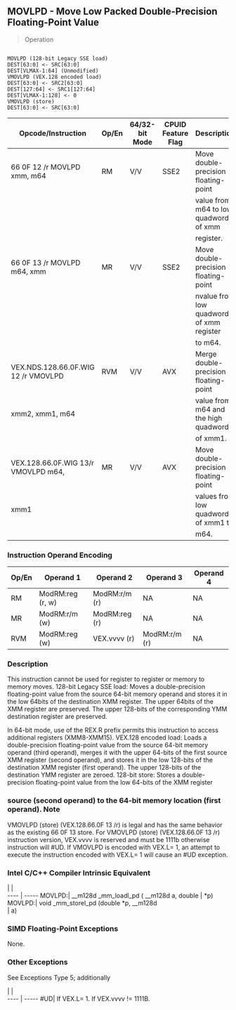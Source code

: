 ## MOVLPD - Move Low Packed Double-Precision Floating-Point Value

> Operation
``` slim

MOVLPD (128-bit Legacy SSE load)
DEST[63:0] <- SRC[63:0]
DEST[VLMAX-1:64] (Unmodified)
VMOVLPD (VEX.128 encoded load)
DEST[63:0] <- SRC2[63:0]
DEST[127:64] <- SRC1[127:64]
DEST[VLMAX-1:128] <- 0
VMOVLPD (store)
DEST[63:0] <- SRC[63:0]

```

 Opcode/Instruction                 | Op/En| 64/32-bit Mode| CPUID Feature Flag| Description                             
 ---  | --- | --- | --- | ---
 66 0F 12 /r MOVLPD xmm, m64        | RM   | V/V           | SSE2              | Move double-precision floating-point    
                                    |      |               |                   | value from m64 to low quadword of xmm   
                                    |      |               |                   | register.                               
 66 0F 13 /r MOVLPD m64, xmm        | MR   | V/V           | SSE2              | Move double-precision floating-point    
                                    |      |               |                   | nvalue from low quadword of xmm register
                                    |      |               |                   | to m64.                                 
 VEX.NDS.128.66.0F.WIG 12 /r VMOVLPD| RVM  | V/V           | AVX               | Merge double-precision floating-point   
 xmm2, xmm1, m64                    |      |               |                   | value from m64 and the high quadword    
                                    |      |               |                   | of xmm1.                                
 VEX.128.66.0F.WIG 13/r VMOVLPD m64,| MR   | V/V           | AVX               | Move double-precision floating-point    
 xmm1                               |      |               |                   | values from low quadword of xmm1 to     
                                    |      |               |                   | m64.                                    

### Instruction Operand Encoding
 Op/En| Operand 1       | Operand 2    | Operand 3    | Operand 4
 ---  | --- | --- | --- | ---
 RM   | ModRM:reg (r, w)| ModRM:r/m (r)| NA           | NA       
 MR   | ModRM:r/m (w)   | ModRM:reg (r)| NA           | NA       
 RVM  | ModRM:reg (w)   | VEX.vvvv (r) | ModRM:r/m (r)| NA       

### Description
This instruction cannot be used for register to register or memory to memory
moves. 128-bit Legacy SSE load: Moves a double-precision floating-point value
from the source 64-bit memory operand and stores it in the low 64bits of the
destination XMM register. The upper 64bits of the XMM register are preserved.
The upper 128-bits of the corresponding YMM destination register are preserved.

In 64-bit mode, use of the REX.R prefix permits this instruction to access additional
registers (XMM8-XMM15). VEX.128 encoded load: Loads a double-precision floating-point
value from the source 64-bit memory operand (third operand), merges it with
the upper 64-bits of the first source XMM register (second operand), and stores
it in the low 128-bits of the destination XMM register (first operand). The
upper 128-bits of the destination YMM register are zeroed. 128-bit store: Stores
a double-precision floating-point value from the low 64-bits of the XMM register
### source (second operand) to the 64-bit memory location (first operand). Note
VMOVLPD (store) (VEX.128.66.0F 13 /r) is legal and has the same behavior as
the existing 66 0F 13 store. For VMOVLPD (store) (VEX.128.66.0F 13 /r) instruction
version, VEX.vvvv is reserved and must be 1111b otherwise instruction will #UD.
If VMOVLPD is encoded with VEX.L= 1, an attempt to execute the instruction encoded
with VEX.L= 1 will cause an #UD exception.



### Intel C/C++ Compiler Intrinsic Equivalent
   | |  
---- | -----
 MOVLPD:| __m128d _mm_loadl_pd ( __m128d a, double
        | \*p)                                     
 MOVLPD:| void _mm_storel_pd (double \*p, __m128d  
        | a)                                      

### SIMD Floating-Point Exceptions
None.


### Other Exceptions
See Exceptions Type 5; additionally

   | |  
---- | -----
 #UD| If VEX.L= 1. If VEX.vvvv != 1111B.

